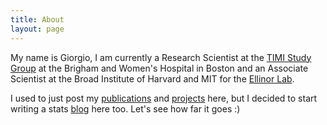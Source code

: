 ```yaml
---
title: About
layout: page
---
```


My name is Giorgio, I am currently a Research Scientist 
at the [TIMI Study Group](https://timi.org/) at the Brigham and Women's Hospital 
in Boston and an Associate Scientist at the Broad Institute of Harvard and MIT 
for the [Ellinor Lab](https://www.ellinorlab.org/).

I used to just post my [publications](./publications.md) and [projects](./projects.md) 
here, but I decided to start writing a 
stats [blog](./blog.md) here too. Let's see how far it goes :)
